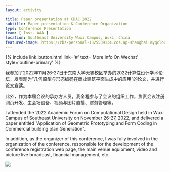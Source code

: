 ```yaml
---
layout: activity

title: Paper presentation at CDAC 2022
subtitle: Paper presentation & Conference Organization
type: Conference Presentation
team: [ Inst. AAA ]
location: Southeast University Wuxi Campus, Wuxi, China
featured-image: https://zbz-personal-1325539134.cos.ap-shanghai.myqcloud.com/image/6B223441-B11F-48E4-8EEF-FD20941CD637_1.jpg
---
```


{% include link_button.html link='#' text='More Info On Wechat' style='outline-primary' %}

我参加了2022年11月26-27日于东南大学无锡校区举办的2022计算性设计学术论坛，发表题为“几何原型与形态编码在商业建筑平面生成中的应用”的论文，并进行论文宣读。

此外，作为本届会议的承办方人员，我全程参与了会议的组织工作，负责会议注册网页开发、主会场设备、视频与图片直播、财务管理等。

I attended the 2022 Academic Forum on Computational Design held in Wuxi Campus of Southeast University on November
26-27, 2022, and delivered a paper entitled "Application of Geometric Prototyping and Form Coding in Commercial building
plan Generation".

In addition, as the organizer of this conference, I was fully involved in the organization of the conference,
responsible for the development of the conference registration web page, the main venue equipment, video and picture
live broadcast, financial management, etc.

![](https://zbz-personal-1325539134.cos.ap-shanghai.myqcloud.com/image/6B223441-B11F-48E4-8EEF-FD20941CD637_1.jpg)